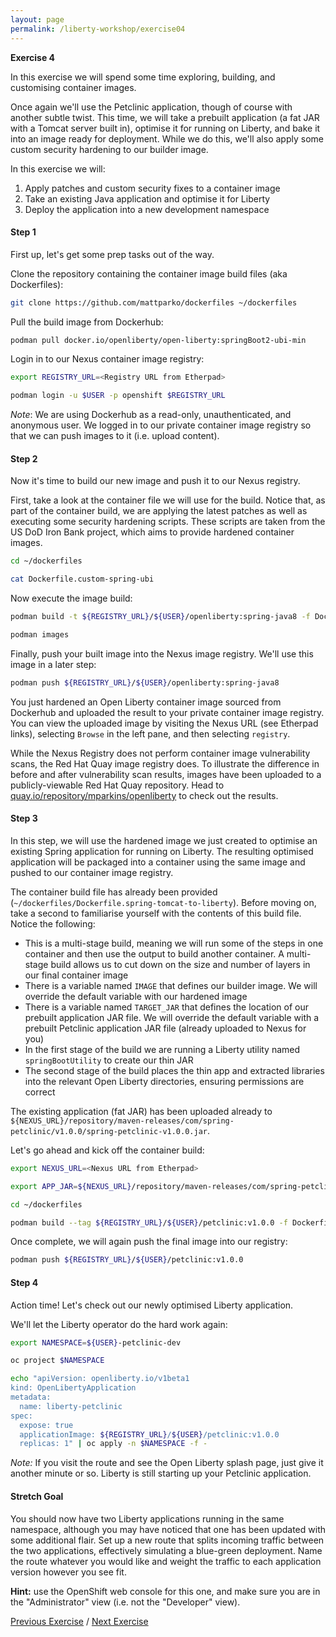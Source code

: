 ```yaml
---
layout: page
permalink: /liberty-workshop/exercise04
---
```

__Exercise 4__

In this exercise we will spend some time exploring, building, and customising container images.

Once again we'll use the Petclinic application, though of course with another subtle twist. This time, we will take a prebuilt application (a fat JAR with a Tomcat server built in), optimise it for running on Liberty, and bake it into an image ready for deployment. While we do this, we'll also apply some custom security hardening to our builder image.

In this exercise we will:
1. Apply patches and custom security fixes to a container image
1. Take an existing Java application and optimise it for Liberty
1. Deploy the application into a new development namespace

#### Step 1
First up, let's get some prep tasks out of the way.

Clone the repository containing the container image build files (aka Dockerfiles):
```bash
git clone https://github.com/mattparko/dockerfiles ~/dockerfiles
```

Pull the build image from Dockerhub:
```bash
podman pull docker.io/openliberty/open-liberty:springBoot2-ubi-min
```

Login in to our Nexus container image registry:
```bash
export REGISTRY_URL=<Registry URL from Etherpad>

podman login -u $USER -p openshift $REGISTRY_URL
```

_Note_: We are using Dockerhub as a read-only, unauthenticated, and anonymous user. We logged in to our private container image registry so that we can push images to it (i.e. upload content).

#### Step 2
Now it's time to build our new image and push it to our Nexus registry.

First, take a look at the container file we will use for the build. Notice that, as part of the container build, we are applying the latest patches as well as executing some security hardening scripts. These scripts are taken from the US DoD Iron Bank project, which aims to provide hardened container images.
```bash
cd ~/dockerfiles

cat Dockerfile.custom-spring-ubi
```

Now execute the image build:
```bash
podman build -t ${REGISTRY_URL}/${USER}/openliberty:spring-java8 -f Dockerfile.custom-spring-ubi .

podman images
```

Finally, push your built image into the Nexus image registry. We'll use this image in a later step:
```bash
podman push ${REGISTRY_URL}/${USER}/openliberty:spring-java8
```

You just hardened an Open Liberty container image sourced from Dockerhub and uploaded the result to your private container image registry. You can view the uploaded image by visiting the Nexus URL (see Etherpad links), selecting `Browse` in the left pane, and then selecting `registry`.

While the Nexus Registry does not perform container image vulnerability scans, the Red Hat Quay image registry does. To illustrate the difference in before and after vulnerability scan results, images have been uploaded to a publicly-viewable Red Hat Quay repository. Head to [quay.io/repository/mparkins/openliberty](https://quay.io/repository/mparkins/openliberty?tab=tags) to check out the results.

#### Step 3
In this step, we will use the hardened image we just created to optimise an existing Spring application for running on Liberty. The resulting optimised application will be packaged into a container using the same image and pushed to our container image registry.

The container build file has already been provided (`~/dockerfiles/Dockerfile.spring-tomcat-to-liberty`). Before moving on, take a second to familiarise yourself with the contents of this build file. Notice the following:
- This is a multi-stage build, meaning we will run some of the steps in one container and then use the output to build another container. A multi-stage build allows us to cut down on the size and number of layers in our final container image
- There is a variable named `IMAGE` that defines our builder image. We will override the default variable with our hardened image
- There is a variable named `TARGET_JAR` that defines the location of our prebuilt application JAR file. We will override the default variable with a prebuilt Petclinic application JAR file (already uploaded to Nexus for you)
- In the first stage of the build we are running a Liberty utility named `springBootUtility` to create our thin JAR
- The second stage of the build places the thin app and extracted libraries into the relevant Open Liberty directories, ensuring permissions are correct

The existing application (fat JAR) has been uploaded already to `${NEXUS_URL}/repository/maven-releases/com/spring-petclinic/v1.0.0/spring-petclinic-v1.0.0.jar`.

Let's go ahead and kick off the container build:
```bash
export NEXUS_URL=<Nexus URL from Etherpad>

export APP_JAR=${NEXUS_URL}/repository/maven-releases/com/spring-petclinic/v1.0.0/spring-petclinic-v1.0.0.jar

cd ~/dockerfiles

podman build --tag ${REGISTRY_URL}/${USER}/petclinic:v1.0.0 -f Dockerfile.spring-tomcat-to-liberty --build-arg IMAGE=${REGISTRY_URL}/${USER}/openliberty:spring-java8 --build-arg TARGET_JAR=${APP_JAR} .
```

Once complete, we will again push the final image into our registry:
```bash
podman push ${REGISTRY_URL}/${USER}/petclinic:v1.0.0
```

#### Step 4
Action time! Let's check out our newly optimised Liberty application.

We'll let the Liberty operator do the hard work again:
```bash
export NAMESPACE=${USER}-petclinic-dev

oc project $NAMESPACE

echo "apiVersion: openliberty.io/v1beta1
kind: OpenLibertyApplication
metadata:
  name: liberty-petclinic
spec:
  expose: true
  applicationImage: ${REGISTRY_URL}/${USER}/petclinic:v1.0.0
  replicas: 1" | oc apply -n $NAMESPACE -f -
```

_Note:_ If you visit the route and see the Open Liberty splash page, just give it another minute or so. Liberty is still starting up your Petclinic application.

#### Stretch Goal
You should now have two Liberty applications running in the same namespace, although you may have noticed that one has been updated with some additional flair. Set up a new route that splits incoming traffic between the two applications, effectively simulating a blue-green deployment. Name the route whatever you would like and weight the traffic to each application version however you see fit.

__Hint:__ use the OpenShift web console for this one, and make sure you are in the "Administrator" view (i.e. not the "Developer" view).

[Previous Exercise](exercise03) / [Next Exercise](exercise05)
